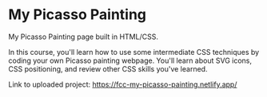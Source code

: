 # My Picasso Painting

My Picasso Painting page built in HTML/CSS.

In this course, you'll learn how to use some intermediate CSS techniques by coding your own Picasso painting webpage. You'll learn about SVG icons, CSS positioning, and review other CSS skills you've learned.

Link to uploaded project: https://fcc-my-picasso-painting.netlify.app/
